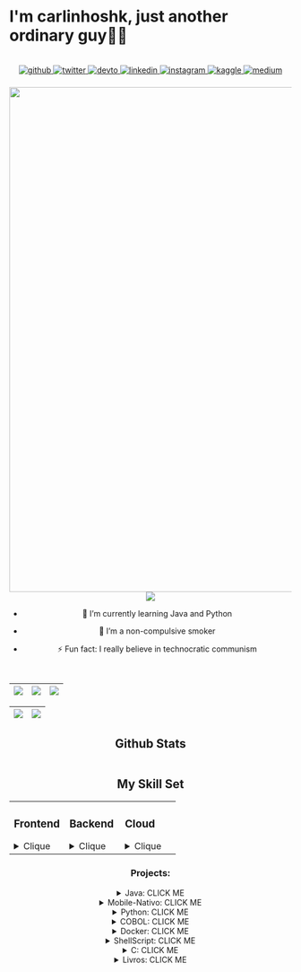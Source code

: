 # I'm carlinhoshk, just another ordinary guy👨‍💻

<br/>  

<div align="center">
<a href="https://github.com/rishavanand" target="_blank">
<img src=https://img.shields.io/badge/github-%2324292e.svg?&style=for-the-badge&logo=github&logoColor=white alt=github style="margin-bottom: 5px;" />
</a>
<a href="https://twitter.com/carlinhoshk_sh" target="_blank">
<img src=https://img.shields.io/badge/twitter-%2300acee.svg?&style=for-the-badge&logo=twitter&logoColor=white alt=twitter style="margin-bottom: 5px;" />
</a>
<a href="https://dev.to/carlinhoshk" target="_blank">
<img src=https://img.shields.io/badge/dev.to-%2308090A.svg?&style=for-the-badge&logo=dev.to&logoColor=white alt=devto style="margin-bottom: 5px;" />
</a>
<a href="https://linkedin.com/in/carlinhoshk" target="_blank">
<img src=https://img.shields.io/badge/linkedin-%231E77B5.svg?&style=for-the-badge&logo=linkedin&logoColor=white alt=linkedin style="margin-bottom: 5px;" />
</a>
<a href="https://instagram.com/carlinhoshk.sh" target="_blank">
<img src=https://img.shields.io/badge/instagram-%23000000.svg?&style=for-the-badge&logo=instagram&logoColor=white alt=instagram style="margin-bottom: 5px;" />
</a>
<a href="https://www.kaggle.com/carlosmds" target="_blank">
<img src=https://img.shields.io/badge/kaggle-%2344BAE8.svg?&style=for-the-badge&logo=kaggle&logoColor=white alt=kaggle style="margin-bottom: 5px;" />
</a>
<a href="https://medium.com/carlosmdohk" target="_blank">
<img src=https://img.shields.io/badge/medium-%23292929.svg?&style=for-the-badge&logo=medium&logoColor=white alt=medium style="margin-bottom: 5px;" />
</a>  
</div>  
  

<br/>  


<div align="center">
<img src="https://64.media.tumblr.com/tumblr_m8jy6shcmy1qdku5lo8_r1_250.gifv" align="center" style="width: 900px" />

</div>  

<div align="center">
<img src="https://profile-counter.glitch.me/carlinhoshk/count.svg" />  



- 🌱 I’m currently learning Java and Python  
  

- 🚬 I’m a non-compulsive smoker  
  

- ⚡ Fun fact: I really believe in technocratic communism  
  

<br/>  

| ![](http://github-profile-summary-cards.vercel.app/api/cards/stats?username=carlinhoshk&theme=highcontrast) | ![](https://github-readme-stats.vercel.app/api/top-langs/?username=carlinhoshk&layout=pie&show_icons=true&theme=highcontrast&include_all_commits=true&count_private=true) | ![](http://github-profile-summary-cards.vercel.app/api/cards/most-commit-language?username=carlinhoshk&theme=highcontrast) |
| :-: | :-: | :-: |

| ![](http://github-profile-summary-cards.vercel.app/api/cards/profile-details?username=carlinhoshk&theme=highcontrast) | ![](https://streak-stats.demolab.com?user=carlinhoshk&theme=highcontrast&hide_border=true) |
| :-: | :-: |

## Github Stats  
<div align="center"><img src=""/></div>  


## My Skill Set  
<table><tr><td valign="top" width="33%">



### Frontend  
<details>
<summary>Clique</summary>
<div align="center">  
<a href="https://reactjs.org/" target="_blank"><img style="margin: 10px" src="https://profilinator.rishav.dev/skills-assets/react-original-wordmark.svg" alt="React" height="50" /></a>  
<a href="https://getbootstrap.com/docs/3.4/javascript/" target="_blank"><img style="margin: 10px" src="https://profilinator.rishav.dev/skills-assets/bootstrap-plain.svg" alt="Bootstrap" height="50" /></a>  
<a href="https://www.w3schools.com/css/" target="_blank"><img style="margin: 10px" src="https://profilinator.rishav.dev/skills-assets/css3-original-wordmark.svg" alt="CSS3" height="50" /></a>  
<a href="https://en.wikipedia.org/wiki/HTML5" target="_blank"><img style="margin: 10px" src="https://profilinator.rishav.dev/skills-assets/html5-original-wordmark.svg" alt="HTML5" height="50" /></a>  
<a href="https://www.javascript.com/" target="_blank"><img style="margin: 10px" src="https://profilinator.rishav.dev/skills-assets/javascript-original.svg" alt="JavaScript" height="50" /></a>  
<a href="https://www.typescriptlang.org/" target="_blank"><img style="margin: 10px" src="https://profilinator.rishav.dev/skills-assets/typescript-original.svg" alt="TypeScript" height="50" /></a>  
<a href="https://angular.io/" target="_blank"><img style="margin: 10px" src="https://profilinator.rishav.dev/skills-assets/angularjs-original.svg" alt="Angular" height="50" /></a>  
<a href="https://www.nginx.com/" target="_blank"><img style="margin: 10px" src="https://profilinator.rishav.dev/skills-assets/nginx-original.svg" alt="Nginx" height="50" /></a>  
</div>

</td><td valign="top" width="33%">

</details>



### Backend
<details>
<summary>Clique</summary>
<div align="center">  
<a href="https://www.typescriptlang.org/" target="_blank"><img style="margin: 10px" src="https://profilinator.rishav.dev/skills-assets/typescript-original.svg" alt="TypeScript" height="50" /></a>  
<a href="https://www.mongodb.com/" target="_blank"><img style="margin: 10px" src="https://profilinator.rishav.dev/skills-assets/mongodb-original-wordmark.svg" alt="MongoDB" height="50" /></a>  
<a href="https://www.linux.org/" target="_blank"><img style="margin: 10px" src="https://profilinator.rishav.dev/skills-assets/linux-original.svg" alt="Linux" height="50" /></a>  
<a href="https://www.python.org/" target="_blank"><img style="margin: 10px" src="https://profilinator.rishav.dev/skills-assets/python-original.svg" alt="Python" height="50" /></a>  
<a href="https://www.gnu.org/software/bash/" target="_blank"><img style="margin: 10px" src="https://profilinator.rishav.dev/skills-assets/gnu_bash-icon.svg" alt="Bash" height="50" /></a>  
<a href="https://www.mysql.com/" target="_blank"><img style="margin: 10px" src="https://profilinator.rishav.dev/skills-assets/mysql-original-wordmark.svg" alt="MySQL" height="50" /></a>  
<a href="https://docs.spring.io/spring-framework/docs/3.0.x/reference/expressions.html#:~:text=The%20Spring%20Expression%20Language%20(SpEL,and%20basic%20string%20templating%20functionality." target="_blank"><img style="margin: 10px" src="https://profilinator.rishav.dev/skills-assets/springio-icon.svg" alt="Spring" height="50" /></a>  
<a href="https://www.rabbitmq.com/" target="_blank"><img style="margin: 10px" src="https://profilinator.rishav.dev/skills-assets/rabbitmq-icon.svg" alt="RabbitMQ" height="50" /></a>  
<a href="https://opencv.org/" target="_blank"><img style="margin: 10px" src="https://profilinator.rishav.dev/skills-assets/opencv-icon.svg" alt="OpenCV" height="50" /></a>  
<a href="https://keras.io/" target="_blank"><img style="margin: 10px" src="https://profilinator.rishav.dev/skills-assets/keras.png" alt="Keras" height="50" /></a>  
<a href="https://www.cprogramming.com/" target="_blank"><img style="margin: 10px" src="https://profilinator.rishav.dev/skills-assets/c-original.svg" alt="C" height="50" /></a>  
<a href="https://www.java.com/" target="_blank"><img style="margin: 10px" src="https://profilinator.rishav.dev/skills-assets/java-original-wordmark.svg" alt="Java" height="50" /></a>  
<a href="https://kafka.apache.org/" target="_blank"><img style="margin: 10px" src="https://profilinator.rishav.dev/skills-assets/apache_kafka-icon.svg" alt="Kafka" height="50" /></a>  
<a href="https://docs.microsoft.com/en-us/dotnet/desktop/wpf/xaml/" target="_blank"><img style="margin: 10px" src="https://profilinator.rishav.dev/skills-assets/xaml.png" alt="XAML" height="50" /></a>  
<a href="https://www.android.com/intl/en_in/" target="_blank"><img style="margin: 10px" src="https://profilinator.rishav.dev/skills-assets/android-original-wordmark.svg" alt="Android" height="50" /></a>  
<a href="https://www.djangoproject.com/" target="_blank"><img style="margin: 10px" src="https://profilinator.rishav.dev/skills-assets/django-original.svg" alt="Django" height="50" /></a>  
<a href="https://www.postgresql.org/" target="_blank"><img style="margin: 10px" src="https://profilinator.rishav.dev/skills-assets/postgresql-original-wordmark.svg" alt="PostgreSQL" height="50" /></a>  
<a href="https://www.tensorflow.org/" target="_blank"><img style="margin: 10px" src="https://profilinator.rishav.dev/skills-assets/tensorflow-icon.svg" alt="TensorFlow" height="50" /></a>  
<a href="https://kubernetes.io/" target="_blank"><img style="margin: 10px" src="https://profilinator.rishav.dev/skills-assets/kubernetes-icon.svg" alt="Kubernetes" height="50" /></a>  
<a href="https://www.raspberrypi.org/" target="_blank"><img style="margin: 10px" src="https://profilinator.rishav.dev/skills-assets/raspberrypi.png" alt="Raspberry Pi" height="50" /></a>  
<a href="https://flask.palletsprojects.com/" target="_blank"><img style="margin: 10px" src="https://profilinator.rishav.dev/skills-assets/flask.png" alt="Flask" height="50" /></a>  
<a href="https://docs.microsoft.com/en-us/powershell/" target="_blank"><img style="margin: 10px" src="https://profilinator.rishav.dev/skills-assets/powershell.png" alt="PowerShell" height="50" /></a>  
<a href="https://www.docker.com/" target="_blank"><img style="margin: 10px" src="https://profilinator.rishav.dev/skills-assets/docker-original-wordmark.svg" alt="Docker" height="50" /></a>  
<a href="https://pytorch.org/" target="_blank"><img style="margin: 10px" src="https://profilinator.rishav.dev/skills-assets/pytorch-icon.svg" alt="pytorch" height="50" /></a>  
<a href="https://firebase.google.com/" target="_blank"><img style="margin: 10px" src="https://profilinator.rishav.dev/skills-assets/firebase.png" alt="Firebase" height="50" /></a>  
<a href="https://about.gitlab.com/" target="_blank"><img style="margin: 10px" src="https://profilinator.rishav.dev/skills-assets/gitlab.svg" alt="GitLab" height="50" /></a>  
</div>

</td><td valign="top" width="33%">
</details>


### Cloud 
<details>
<summary>Clique</summary>
<div align="center">  
<a href="https://aws.amazon.com/" target="_blank"><img style="margin: 10px" src="https://profilinator.rishav.dev/skills-assets/amazonwebservices-original-wordmark.svg" alt="AWS" height="50" /></a>  
<a href="https://cloud.google.com/" target="_blank"><img style="margin: 10px" src="https://profilinator.rishav.dev/skills-assets/google_cloud-icon.svg" alt="GCP" height="50" /></a>  
<a href="https://kubernetes.io/" target="_blank"><img style="margin: 10px" src="https://profilinator.rishav.dev/skills-assets/kubernetes-icon.svg" alt="Kubernetes" height="50" /></a>  
<a href="https://github.com/" target="_blank"><img style="margin: 10px" src="https://profilinator.rishav.dev/skills-assets/git-scm-icon.svg" alt="Git" height="50" /></a>  
<a href="https://about.gitlab.com/" target="_blank"><img style="margin: 10px" src="https://profilinator.rishav.dev/skills-assets/gitlab.svg" alt="GitLab" height="50" /></a>  
<a href="https://www.salesforce.com/in/" target="_blank"><img style="margin: 10px" src="https://profilinator.rishav.dev/skills-assets/salesforce.png" alt="Salesforce" height="50" /></a>  
<a href="https://www.docker.com/" target="_blank"><img style="margin: 10px" src="https://profilinator.rishav.dev/skills-assets/docker-original-wordmark.svg" alt="Docker" height="50" /></a>  
<a href="https://www.oracle.com/in/index.html" target="_blank"><img style="margin: 10px" src="https://profilinator.rishav.dev/skills-assets/oracle-original.svg" alt="Oracle" height="50" /></a>  
<a href="https://www.terraform.io/" target="_blank"><img style="margin: 10px" src="https://profilinator.rishav.dev/skills-assets/terraformio-icon.svg" alt="Terraform" height="50" /></a>  
<a href="https://sass-lang.com/" target="_blank"><img style="margin: 10px" src="https://profilinator.rishav.dev/skills-assets/sass-original.svg" alt="Sass" height="50" /></a>  
<a href="https://azure.microsoft.com/en-in/" target="_blank"><img style="margin: 10px" src="https://profilinator.rishav.dev/skills-assets/microsoft_azure-icon.svg" alt="Azure" height="50" /></a>  
</div>

</td></tr></table>  

</details>



### Projects:

<details><summary>Java: CLICK ME</summary>
<p>
<a href="https://github.com/carlinhoshk/curso-microservicos-springcloud">Microsserviços em Spring-Cloud</a>

<a href="https://github.com/carlinhoshk/Semana-spring-react">Semana Spring react - Spring-Boot</a>

<a href="https://github.com/carlinhoshk/rest-api-crud">Spring-boot REST CRUD API</a>

<a href="https://github.com/carlinhoshk/Estudos-Java-Opencv">Java visão computacional com Opencv</a>

<a href="https://github.com/carlinhoshk/Estudos-Java-Opencv">Java visão computacional com Opencv</a>

<a href="https://github.com/carlinhoshk/Spring-Java-Microservicos"> Java microsserviços com spring-boot e spring-cloud </a>

<a href="https://github.com/carlinhoshk/Java-estudos-jdbc"> Java Banco de dados JDBC </a>

<a href="https://github.com/carlinhoshk/Aulas-Senac-2PF"> Execício e materiais do Curso em Java SENAC | Professor 2</a>

<a href="https://github.com/carlinhoshk/Repositorio-Aulas-Pressenciais"> Exercícios e materiais do Curso em Java SENAC | Professor 1 </a>

<a href="https://github.com/carlinhoshk/Loops-e-Arrays"> Curso DIO Aulas de Loops e Array</a>

<a href="https://github.com/carlinhoshk/Aula-Metodos-Exercicio3">Curso DIO Exercício método 3 </a>

<a href="https://github.com/carlinhoshk/Aula-Metodos-Exercicio.2">Curso DIO Exercício método 2 </a>

<a href="https://github.com/carlinhoshk/Debugging_Java"> Curso DIO Debugging </a>

<a href="https://github.com/carlinhoshk/Aula-metodos-Java" > Curso DIO Exercício método 1</a>

<a href="https://github.com/carlinhoshk/curso-java-fundamental"> Boot-Camp da DIO </a>

<a href="https://github.com/carlinhoshk/curso-dio-dominando-ide-java">Curso da DIO IDE-Java</a>

<a href="https://github.com/carlinhoshk/Pizza-Comanda-em-Java">GUI em Swing de uma comanda de Pizza </a>

</p>
</details>

<details><summary>Mobile-Nativo: CLICK ME</summary>
<p>
<a href="https://github.com/carlinhoshk/CarlosTraductorApp">App Mobile usando serviço cloud da Azure</a>

<a href="https://github.com/carlinhoshk/cobra">App do jogo da cobrinha</a>

<a href="https://github.com/carlinhoshk/Kalculator">App de uma calculadora </a>

<a href="https://github.com/carlinhoshk/Teste_funcionalidades_opencv_mobile">App de visão computacional com Opencv</a>
</p>
</details>

<details><summary>Python: CLICK ME</summary>
<p>
<a href="https://github.com/carlinhoshk/Olhos_BublleDock"> Python+Docker+Opencv+Flask </a>

<a href="https://github.com/carlinhoshk/flask_tk_opencv_gitpod">Configurações para rodar Flask e Opencv no GitPod</a>

<a href="https://github.com/carlinhoshk/projeto_apuracao_eleicoes_2022"> Python+Pandas,Request e json para leitura das eleições 2022</a>

<a href="https://github.com/carlinhoshk/Projeto-Legislativo">Python reconhecimento facial de Deputado Federal ( em construção )</a>

<a href="https://github.com/carlinhoshk/FasAPI_Em_Container">Fast-API em Docker</a>

<a href="https://github.com/carlinhoshk/OpenCV-corta-lugar-especifico">Python visão computacional cortando lugar especifico </a>

<a href="https://github.com/carlinhoshk/cortando-video">Python transformando video em frames </a>

<a href="https://github.com/carlinhoshk/Curso-coursera-python-usp">Repositório estudos curso coursera python usp </a>
</p>
</details>

<details><summary>COBOL: CLICK ME</summary>
<p>
<a href="https://github.com/carlinhoshk/Calculadora-COBOL"> Calculadora em COBOL</a>
<a href="https://github.com/carlinhoshk/Ola-mundo-em-Cobol">Ola mundo em COBOL </a>
</p>
</details>
<details><summary>Docker: CLICK ME</summary>
<p>
<a href="https://github.com/carlinhoshk/Docker-AzureSQLServer">Docker para Microsoft SQLServer</a>
</p>
</details>
<details><summary>ShellScript: CLICK ME</summary>
<p>
<a href="https://github.com/carlinhoshk/buildando_opencv_docker">Buildando Docker, Python e Opencv no raspberrypi</a>
</p>
<a href="https://github.com/carlinhoshk/Repositorio-do-livro-POSIX-shell-script">Estudos do livro shell script</a>

<a href="https://github.com/carlinhoshk/bash-para-cuda">Shell Script para automatizar instalação dos cuda drive</a>

<a href="https://github.com/carlinhoshk/Linux-lendo-hexadecimal-e-binaario">Lendo hexadecimal e Binário </a>
</details>
<details><summary>C: CLICK ME</summary>
<p>

<a href="https://github.com/carlinhoshk/Estudos-GStreamer"> Gstremer para tratar stream de video </a>

</p>
</details>

<details><summary>Livros: CLICK ME</summary>
<p>

<a href="https://github.com/carlinhoshk/Repositorio-do-livro-POSIX-shell-script">Estudos livros POSIX-Shell-Script</a>

<a href="https://github.com/carlinhoshk/Estudos-Livro-Desbravando-Java-OO">Estudos de Java OO</a>

<a href="https://github.com/carlinhoshk/Estudos-Livro-Aprendendo-SQL">Estudos SQL</a>
</p>
</details>
